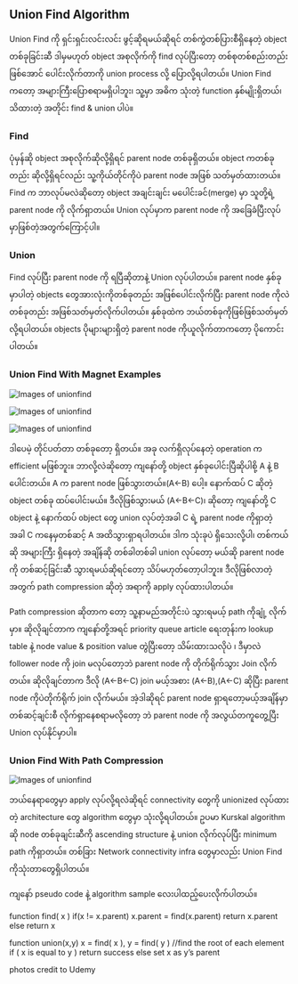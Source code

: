 ## Union Find Algorithm

Union Find ကို ရှင်းရှင်းလင်းလင်း ဖွင့်ဆိုရမယ်ဆိုရင် တစ်ကွဲတစ်ပြားစီရှိနေတဲ့ object တစ်ခုခြင်းဆီ ဒါမှမဟုတ် object အစုလိုက်ကို find လုပ်ပြီးတော့ တစ်စုတစ်စည်းတည်း ဖြစ်အောင် ပေါင်းလိုက်တာကို union process လို့ ပြောလို့ရပါတယ်။ Union Find ကတော့ အများကြီးပြောစရာမရှိပါဘူး၊ သူ့မှာ အဓိက သုံးတဲ့ function နှစ်မျိုးရှိတယ်၊ သိထားတဲ့ အတိုင်း find & union ပါပဲ။

### Find
ပုံမှန်ဆို object အစုလိုက်ဆိုလို့ရှိရင် parent node တစ်ခုရှိတယ်။ object ကတစ်ခုတည်း ဆိုလို့ရှိရင်လည်း သူ့ကိုယ်တိုင်ကိုပဲ parent node အဖြစ် သတ်မှတ်ထားတယ်။ Find က ဘာလုပ်မလဲဆိုတော့ object အချင်းချင်း မပေါင်းခင်(merge) မှာ သူတို့ရဲ့ parent node ကို လိုက်ရှာတယ်။ Union လုပ်မှာက parent node ကို အခြေခံပြီးလုပ်မှာဖြစ်တဲ့အတွက်ကြောင့်ပါ။

### Union
Find လုပ်ပြီး parent node ကို ရပြီဆိုတာနဲ့ Union လုပ်ပါတယ်။ parent node နှစ်ခုမှာပါတဲ့ objects တွေအားလုံးကိုတစ်ခုတည်း အဖြစ်ပေါင်းလိုက်ပြီး parent node ကိုလဲ တစ်ခုတည်း အဖြစ်သတ်မှတ်လိုက်ပါတယ်။ နှစ်ခုထဲက ဘယ်တစ်ခုကိုဖြစ်ဖြစ်သတ်မှတ်လို့ရပါတယ်။ objects ပိုများများရှိတဲ့ parent node ကိုယူလိုက်တာကတော့ ပိုကောင်းပါတယ်။

### Union Find With Magnet Examples
![Images of unionfind](https://raw.githubusercontent.com/HlaingTinHtun/Data-Structure-Algorithm-In-Burmese-Explanations/master/medias/union%20find/union%20find%20with%20magnet%20example%201.png)

![Images of unionfind](https://raw.githubusercontent.com/HlaingTinHtun/Data-Structure-Algorithm-In-Burmese-Explanations/master/medias/union%20find/union%20find%20with%20magnet%20example%202.png)

![Images of unionfind](https://raw.githubusercontent.com/HlaingTinHtun/Data-Structure-Algorithm-In-Burmese-Explanations/master/medias/union%20find/union%20find%20with%20magnet%20example%203.png)

ဒါပေမဲ့ တိုင်ပတ်တာ တစ်ခုတော့ ရှိတယ်။ အခု လက်ရှိလုပ်နေတဲ့ operation က efficient မဖြစ်ဘူး။ ဘာလို့လဲဆိုတော့ ကျနော်တို့ object နှစ်ခုပေါင်းပြီဆိုပါစို့ A နဲ့ B ပေါင်းတယ်။ A က parent node ဖြစ်သွားတယ်။(A<-B) ပေါ့။ နောက်ထပ် C ဆိုတဲ့ object တစ်ခု ထပ်ပေါင်းမယ်။ ဒီလိုဖြစ်သွားမယ် (A<-B<-C)၊ ဆိုတော့ ကျနော်တို့ C object နဲ့ နောက်ထပ် object တွေ union လုပ်တဲ့အခါ C ရဲ့ parent node ကိုရှာတဲ့ အခါ C ကနေမှတစ်ဆင့် A အထိသွားရှာရပါတယ်။ ဒါက သုံးခုပဲ ရှိသေးလို့ပါ၊ တစ်ကယ်ဆို အများကြီး ရှိနေတဲ့ အချိန်ဆို တစ်ခါတစ်ခါ union လုပ်တော့ မယ်ဆို parent node ကို တစ်ဆင့်ခြင်းဆီ သွားရမယ်ဆိုရင်တော့ သိပ်မဟုတ်တော့ပါဘူး။ ဒီလိုဖြစ်လာတဲ့အတွက် path compression ဆိုတဲ့ အရာကို apply လုပ်ထားပါတယ်။

Path compression ဆိုတာက တော့ သူ့နာမည်အတိုင်းပဲ သွားရမယ့် path ကိုချုံ့ လိုက်မှာ။ ဆိုလိုချင်တာက ကျနော်တို့အရင် priority queue article ရေးတုန်းက lookup table နဲ့ node value & position value တွဲပြီးတော့ သိမ်းထားသလိုပဲ ၊ ဒီမှာလဲ follower node ကို join မလုပ်တော့ဘဲ parent node ကို တိုက်ရိုက်သွား Join လိုက်တယ်။ ဆိုလိုချင်တာက ဒီလို (A<-B<-C) join မယ့်အစား (A<-B),(A<-C) ဆိုပြီး parent node ကိုပဲတိုက်ရိုက် join လိုက်မယ်။ အဲ့ဒါဆိုရင် parent node ရှာရတော့မယ့်အချိန်မှာ တစ်ဆင့်ချင်းစီ လိုက်ရှာနေစရာမလိုတော့ ဘဲ parent node ကို အလွယ်တကူတွေ့ပြီး Union လုပ်နိုင်မှာပါ။

### Union Find With Path Compression
![Images of unionfind](https://raw.githubusercontent.com/HlaingTinHtun/Data-Structure-Algorithm-In-Burmese-Explanations/master/medias/union%20find/union%20find%20with%20path%20compression.png)

ဘယ်နေရာတွေမှာ apply လုပ်လို့ရလဲဆိုရင် connectivity တွေကို unionized လုပ်ထားတဲ့ architecture တွေ algorithm တွေမှာ သုံးလို့ရပါတယ်။ ဥပမာ Kurskal algorithm ဆို node တစ်ခုချင်းဆီကို ascending structure နဲ့ union လိုက်လုပ်ပြီး minimum path ကိုရှာတယ်။ တစ်ခြား Network connectivity infra တွေမှာလည်း Union Find ကိုသုံးတာတွေရှိပါတယ်။

ကျနော် pseudo code နဲ့ algorithm sample လေးပါထည့်ပေးလိုက်ပါတယ်။

function find( x )
  if(x != x.parent)
    x.parent = find(x.parent)
    return x.parent
  else
    return x

function union(x,y)
  x = find( x ), y = find( y ) //find the root of each element
  if ( x is equal to y )
    return success
  else
    set x as y’s parent

photos credit to Udemy
